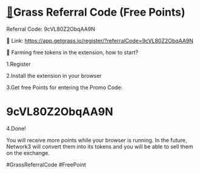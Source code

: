 
# [🚀](https://app.getgrass.io/register/?referralCode=9cVL80Z2ObqAA9N)Grass Referral Code (Free Points)

Referral Code: 9cVL80Z2ObqAA9N

🔗 Link: https://app.getgrass.io/register/?referralCode=9cVL80Z2ObqAA9N

📣 Farming free tokens in the extension, how to start?

1.Register

2.Install the extension in your browser

3.Get free Points for entering the Promo Code:

# 9cVL80Z2ObqAA9N

4.Done!

You will receive more points while your browser is running. In the future, Network3 will convert them into its tokens and you will be able to sell them on the exchange.

#GrassReferralCode #FreePoint
